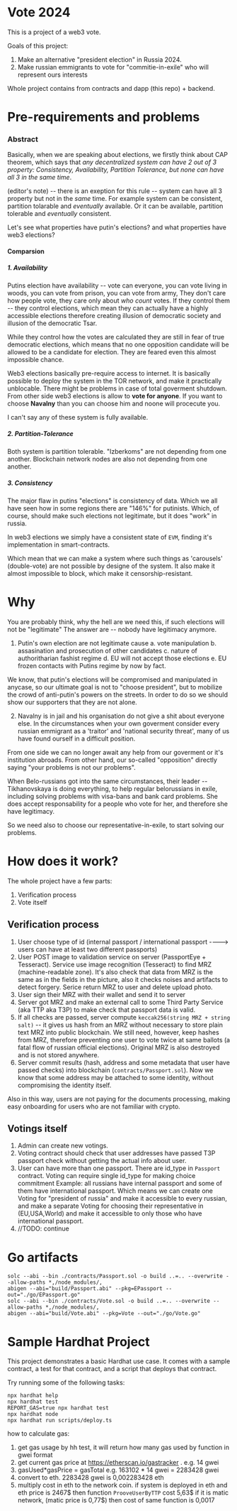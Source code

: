 # Vote 2024

This is a project of a web3 vote.

Goals of this project:
1. Make an alternative "president election" in Russia 2024.
2. Make russian emmigrants to vote for "commitie-in-exile" who will represent ours interests

Whole project contains from contracts and dapp (this repo) + backend.

# Pre-requirements and problems

### Abstract
Basically, when we are speaking about elections, we firstly think about CAP theorem, which says that *any decentralized system can have 2 out of 3 property: Consistency, Availability, Partition Tolerance, but none can have all 3 in the same time*.

(editor's note) -- there is an exeption for this rule -- system can have all 3 property but not in the *same* time. For example system can be consistent, partition tolarable and *eventually* available. Or it can be available, partition tolerable and *eventually* consistent.

Let's see what properties have putin's elections? and what properties have web3 elections?

#### Comparsion

##### 1. Availability

Putins election have availability -- vote can everyone, you can vote living in woods, you can vote from prison, you can vote from army,
They don't care how people vote, they care only about *who count* votes. If they control them -- they control elections, which mean they can actually have a highly accessible elections therefore creating illusion of democratic society and illusion of the democratic Tsar.

While they control how the votes are calculated they are still in fear of true democratic elections, which means that no one opposition candidate will be allowed to be a candidate for election. They are feared even this almost impossible chance.

Web3 elections basically pre-require access to internet. It is basically possible to deploy the system in the TOR network, and make it practically unblocable. There might be problems in case of total goverment shutdown. From other side web3 elections is allow to **vote for anyone**. 
If you want to choose **Navalny** than you can choose him and noone will procecute you.

I can't say any of these system is fully available.


##### 2. Partition-Tolerance

Both system is partition tolerable. "Izberkoms" are not depending from one another. Blockchain network nodes are also not depending from one another.

##### 3. Consistency

The major flaw in putins "elections" is consistency of data. Which we all have seen how in some regions there are "146%" for putinists.
Which, of course, should make such elections not legitimate, but it does "work" in russia.

In web3 elections we simply have a consistent state of `EVM`, finding it's implementation in smart-contracts.

Which mean that we can make a system where such things as 'carousels' (double-vote) are not possible by designe of the system. It also make it almost impossible to block, which make it censorship-resistant.



# Why


You are probably think, why the hell are we need this, if such elections will not be "legitimate"
The answer are -- nobody have legitimacy anymore.

1. Putin's own election are not legitimate cause 
a. vote manipulation
b. assasination and prosecution of other candidates 
c. nature of authoritharian fashist regime
d. EU will not accept those elections
e. EU frozen contacts with Putins regime by now by fact.

We know, that putin's elections will be compromised and manipulated in anycase, so our ultimate goal is not to "choose president", but to 
mobilize the crowd of anti-putin's powers on the streets. In order to do so we should show our supporters that they are not alone.

2. Navalny is in jail and his organisation do not give a shit about everyone else.
In the circumstances when your own goverment consider every russian emmigrant as a 'traitor' and 'national security threat', many of us have found ourself in a difficult position.

From one side we can no longer await any help from our goverment or it's institution abroads.
From other hand, our so-called "opposition" directly saying "your problems is not our problems".

When Belo-russians got into the same circumstances, their leader -- Tikhanovskaya is doing everything, to help regular belorussians in exile, including solving problems with visa-bans and bank card problems. She does accept responsability for a people who vote for her, and therefore she have legitimacy.

So we need also to choose our representative-in-exile, to start solving our problems.




# How does it work?

The whole project have a few parts:
1. Verification process
2. Vote itself

## Verification process
1. User choose type of id (internal passport / international passport ----> users can have at least two different passports)
2. User POST image to validation service on server (PassportEye + Tesseract). Service use image recognition (Tesseract) to find MRZ (machine-readable zone). It's also check that data from MRZ is the same as in the fields in the picture, also it checks noises and artifacts to detect forgery.
Serice return MRZ to user and delete upload photo.
3. User sign their MRZ with their wallet and send it to server
4. Server got MRZ and make an external call to some Third Party Service (aka TTP aka T3P) to make check that passport data is valid.
5. If all checks are passed, server compute `keccak256(string MRZ + string salt)` -- it gives us hash from an MRZ without necessary to store plain text MRZ into public blockchain. We still need, however, keep hashes from MRZ, therefore preventing one user to vote twice at same ballots (a fatal flow of russian official elections). Original MRZ is also destroyed and is not stored anywhere.
6. Server commit results (hash, address and some metadata that user have passed checks) into blockchain (`contracts/Passport.sol`). 
Now we know that some address may be attached to some identity, without compromising the identity itself.

Also in this way, users are not paying for the documents processing, making easy onboarding for users who are not familiar with crypto.

## Votings itself

1. Admin can create new votings.
2. Voting contract should check that user addresses have passed T3P passport check without getting the actual info about user.
3. User can have more than one passport. There are id_type in `Passport` contract. Voting can require single id_type for making choice commitment
Example: all russians have internal passport and some of them have international passport. Which means we can create one Voting for "president of russia" and make it accessible to every russian, and make a separate Voting for choosing their representative in (EU,USA,World) and make it accessible to only those who have international passport.
4. //TODO: continue

# Go artifacts
```
solc --abi --bin ./contracts/Passport.sol -o build ..=.. --overwrite --allow-paths *,/node_modules/,
abigen --abi="build/Passport.abi" --pkg=EPassport --out="./go/EPassport.go"
solc --abi --bin ./contracts/Vote.sol -o build ..=.. --overwrite --allow-paths *,/node_modules/,
abigen --abi="build/Vote.abi" --pkg=Vote --out="./go/Vote.go"
```

# Sample Hardhat Project

This project demonstrates a basic Hardhat use case. It comes with a sample contract, a test for that contract, and a script that deploys that contract.

Try running some of the following tasks:

```shell
npx hardhat help
npx hardhat test
REPORT_GAS=true npx hardhat test
npx hardhat node
npx hardhat run scripts/deploy.ts
```


how to calculate gas:
1. get gas usage by hh test, it will return how many gas used by function in gwei format
2. get current gas price at https://etherscan.io/gastracker . e.g. 14 gwei
3. gasUsed*gasPrice = gasTotal
e.g. 163102 * 14 gwei = 2283428 gwei
4. convert to eth. 2283428 gwei is 0,002283428 eth
5. multiply cost in eth to the network coin. if system is deployed in eth and eth price is 2467$ then function `ProoveUserByTTP` cost 5,63$
if it is matic network, (matic price is 0,77$) then cost of same function is 0,0017

